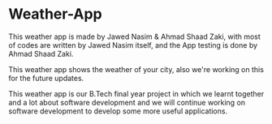 # Weather-App


This weather app is made by Jawed Nasim & Ahmad Shaad Zaki, with most of codes are written by Jawed Nasim itself, and the App testing is done by Ahmad Shaad Zaki. 

This weather app shows the weather of your city, also we're working on this for the future updates.

This weather app is our B.Tech final year project in which we learnt together and a lot about software development and we will continue working on software development to develop some more useful applications.


